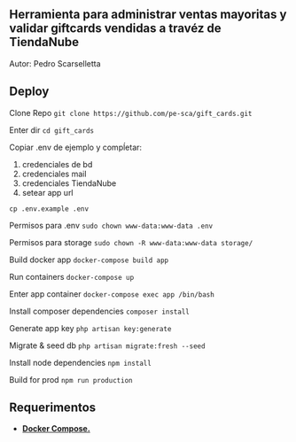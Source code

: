 ## Herramienta para administrar ventas mayoritas y validar giftcards vendidas a travéz de TiendaNube

Autor: Pedro Scarselletta

## Deploy

Clone Repo
```git clone https://github.com/pe-sca/gift_cards.git```

Enter dir
```cd gift_cards```

Copiar .env de ejemplo y compĺetar:
1. credenciales de bd
2. credenciales mail
3. credenciales TiendaNube
4.  setear app url

```cp .env.example .env```

Permisos para .env
```sudo chown www-data:www-data .env```

Permisos para storage
```sudo chown -R www-data:www-data storage/```

Build docker app
```docker-compose build app```

Run containers
```docker-compose up```

Enter app container
```docker-compose exec app /bin/bash```

Install composer dependencies
```composer install```

Generate app key
```php artisan key:generate```

Migrate & seed db
```php artisan migrate:fresh --seed```

Install node dependencies
```npm install```

Build for prod
```npm run production```

## Requerimentos

- **[Docker Compose.](https://docs.docker.com/compose/)**